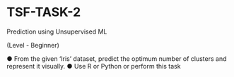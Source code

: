 # TSF-TASK-2

Prediction using Unsupervised ML

(Level - Beginner)

● From the given ‘Iris’ dataset, predict the optimum number of clusters
and represent it visually.
● Use R or Python or perform this task
